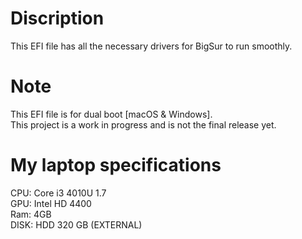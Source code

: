 # Discription
This EFI file has all the necessary drivers for BigSur to run smoothly.
# Note
This EFI file is for dual boot [macOS & Windows]. <br>
This project is a work in progress and is not the final release yet.
# My laptop specifications
CPU: Core i3 4010U 1.7 <br>
GPU: Intel HD 4400 <br>
Ram: 4GB <br>
DISK: HDD 320 GB (EXTERNAL) <br>
